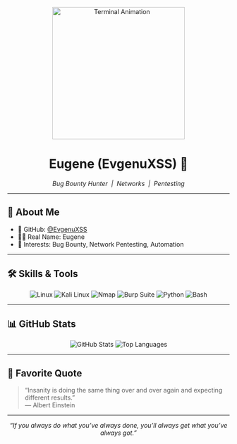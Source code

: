 <p align="center">
  <img src="https://media.tenor.com/htmxnUk6zv8AAAAi/classic.gif" alt="Terminal Animation" width="300"/>
</p>

<h1 align="center">Eugene (EvgenuXSS) 👋</h1>
<p align="center"><em>Bug Bounty Hunter &nbsp;|&nbsp; Networks &nbsp;|&nbsp; Pentesting</em></p>

---

## 🔎 About Me

- 🔗 GitHub: [@EvgenuXSS](https://github.com/EvgenuXSS)  
- 🙋‍♂️ Real Name: Eugene  
- 🚀 Interests: Bug Bounty, Network Pentesting, Automation

---

## 🛠️ Skills & Tools

<p align="center">
  <!-- Operating Systems -->
  <img src="https://img.shields.io/badge/Linux-FCC624?style=flat&logo=linux&logoColor=black" alt="Linux" /> 
  <img src="https://img.shields.io/badge/Kali%20Linux-557C94?style=flat&logo=kali-linux&logoColor=white" alt="Kali Linux" />

  <!-- Pentesting -->
  <img src="https://img.shields.io/badge/Nmap-688038?style=flat&logo=nmap&logoColor=white" alt="Nmap" />
  <img src="https://img.shields.io/badge/Burp_Suite-000000?style=flat&logo=burpsuite&logoColor=FC642D" alt="Burp Suite" />

  <!-- Scripting & Languages -->
  <img src="https://img.shields.io/badge/Python-3776AB?style=flat&logo=python&logoColor=white" alt="Python" />
  <img src="https://img.shields.io/badge/Bash-4EAA25?style=flat&logo=gnu-bash&logoColor=white" alt="Bash" />
</p>

---

## 📊 GitHub Stats

<p align="center">
  <img src="https://github-readme-stats.vercel.app/api?username=EvgenuXSS&show_icons=true&theme=radical&hide_border=true" alt="GitHub Stats" />
  <img src="https://github-readme-stats.vercel.app/api/top-langs/?username=EvgenuXSS&layout=compact&theme=radical&hide_border=true" alt="Top Languages" />
</p>

---

## 📜 Favorite Quote

> “Insanity is doing the same thing over and over again and expecting different results.”  
> — Albert Einstein  
---

<p align="center">
  <em>“If you always do what you’ve always done, you’ll always get what you’ve always got.”</em>
</p>
